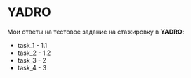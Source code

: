 # YADRO
Мои ответы на тестовое задание на стажировку в **YADRO**:
* task_1 - 1.1
* task_2 - 1.2
* task_3 - 2
* task_4 - 3
